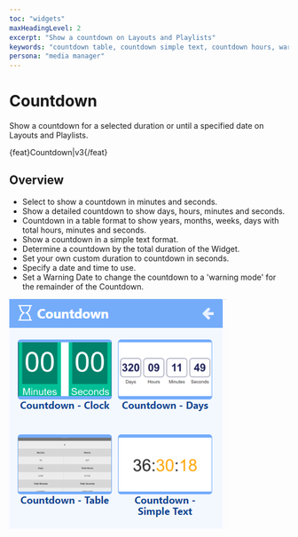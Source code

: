 ```yaml
---
toc: "widgets"
maxHeadingLevel: 2
excerpt: "Show a countdown on Layouts and Playlists"
keywords: "countdown table, countdown simple text, countdown hours, warning date"
persona: "media manager"
---
```


# Countdown

Show a countdown for a selected duration or until a specified date on Layouts and Playlists.

{feat}Countdown|v3{/feat}

## Overview

- Select to show a countdown in minutes and seconds.
- Show a detailed countdown to show days, hours, minutes and seconds.
- Countdown in a table format to show years, months, weeks, days with total hours, minutes and seconds.
- Show a countdown in a simple text format.
- Determine a countdown by the total duration of the Widget.
- Set your own custom duration to countdown in seconds.
- Specify a date and time to use.
- Set a Warning Date to change the countdown to a 'warning mode' for the remainder of the Countdown.

![Countdown](img/v4_media_module_countdown.png)











